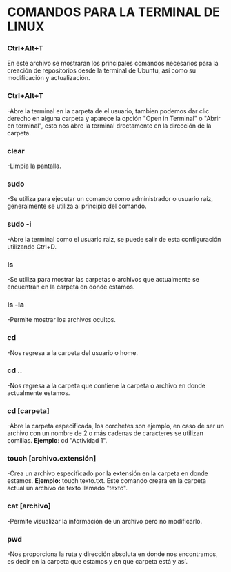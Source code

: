 # **COMANDOS PARA LA TERMINAL DE LINUX**

### Ctrl+Alt+T 

En este archivo se mostraran los principales comandos necesarios para la creación
de repositorios desde la terminal de Ubuntu, así como su modificación y actualización.


### Ctrl+Alt+T 
-Abre la terminal en la carpeta de el usuario, tambien podemos dar clic derecho en
alguna carpeta y aparece la opción "Open in Terminal" o "Abrir en terminal", esto nos abre la 
terminal drectamente en la dirección de la carpeta.

### clear 
-Limpia la pantalla.

### sudo 
-Se utiliza para ejecutar un comando como administrador o usuario raíz, generalmente se utiliza al principio del comando.

### sudo -i 
-Abre la terminal como el usuario raiz, se puede salir de esta configuración utilizando Ctrl+D.

### ls 
-Se utiliza para mostrar las carpetas o archivos que actualmente se encuentran en la carpeta en donde estamos.

### ls -la 
-Permite mostrar los archivos ocultos.

### cd 
-Nos regresa a la carpeta del usuario o home.

### cd .. 
-Nos regresa a la carpeta que contiene la carpeta o archivo en donde actualmente estamos.

### cd [carpeta] 
-Abre la carpeta especificada, los corchetes son ejemplo, en caso de ser un archivo con un nombre de 2 o más cadenas
de caracteres se utilizan comillas. **Ejemplo**: cd "Actividad 1".
 
### touch [archivo.extensión] 
-Crea un archivo especificado por la extensión en la carpeta en donde estamos. **Ejemplo:** touch texto.txt. 
Este comando creara en la carpeta actual un archivo de texto llamado "texto".

### cat [archivo] 
-Permite visualizar la información de un archivo pero no modificarlo.

### pwd 
-Nos proporciona la ruta  y dirección absoluta en donde nos encontramos, es decir en la carpeta que estamos y en que carpeta está y así.


